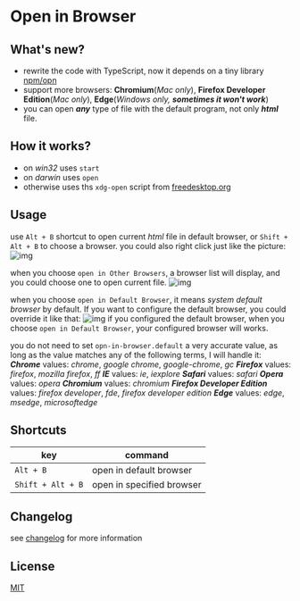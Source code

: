 

# Open in Browser

## What's new?
* rewrite the code with TypeScript, now it depends on a tiny library [npm/opn](https://www.npmjs.com/package/opn)
* support more browsers: **Chromium**(*Mac only*), **Firefox Developer Edition**(*Mac only*), **Edge**(*Windows only, __sometimes it won't work__*)
* you can open *__any__* type of file with the default program, not only *__html__* file. 

## How it works?
* on *win32* uses `start`
* on *darwin* uses `open`
* otherwise uses ths `xdg-open` script from [freedesktop.org](http://portland.freedesktop.org/xdg-utils-1.0/xdg-open.html)

## Usage
use `Alt + B` shortcut to open current *html* file in default browser, or `Shift + Alt + B` to choose a browser.
you could also right click just like the picture:
![img](https://i.loli.net/2018/08/12/5b6fb8f378e8b.jpg)

when you choose `open in Other Browsers`, a browser list will display, and you could choose one to open current file.
![img](https://i.loli.net/2018/08/12/5b6fb86934f8f.png)

when you choose `open in Default Browser`, it means *system default browser* by default. If you want to configure the default browser, you could override it like that:
![img](https://i.loli.net/2018/08/12/5b6fb86942af1.jpg)
if you configured the default browser, when you choose `open in Default Browser`, your configured browser will works.

you do not need to set `opn-in-browser.default` a very accurate value, as long as the value matches any of the following terms, I will handle it:
__*Chrome*__ values: *chrome*, *google chrome*, *google-chrome*, *gc*
__*Firefox*__ values: *firefox*, *mozilla firefox*, *ff* 
__*IE*__ values: *ie*, *iexplore*
__*Safari*__ values: *safari*
__*Opera*__ values: *opera*
__*Chromium*__ values: *chromium*
__*Firefox Developer Edition*__ values: *firefox developer*, *fde*, *firefox developer edition*
__*Edge*__ values: *edge*, *msedge*, *microsoftedge*

## Shortcuts

|key|command|
|------|------|
|`Alt + B`|open in default browser|
|`Shift + Alt + B`|open in specified browser|

## Changelog
see [changelog](CHANGELOG.MD) for more information

## License
[MIT](https://raw.githubusercontent.com/DonJayamanne/bowerVSCode/master/LICENSE)
